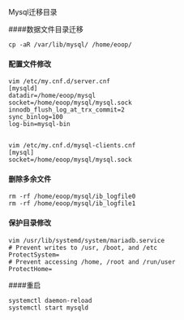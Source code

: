 Mysql迁移目录

####数据文件目录迁移

```
cp -aR /var/lib/mysql/ /home/eoop/
```

#### 配置文件修改

```mysql
vim /etc/my.cnf.d/server.cnf
[mysqld]
datadir=/home/eoop/mysql
socket=/home/eoop/mysql/mysql.sock
innodb_flush_log_at_trx_commit=2
sync_binlog=100
log-bin=mysql-bin


vim /etc/my.cnf.d/mysql-clients.cnf
[mysql]
socket=/home/eoop/mysql/mysql.sock
```

#### 删除多余文件

```
rm -rf /home/eoop/mysql/ib_logfile0
rm -rf /home/eoop/mysql/ib_logfile1
```



#### 保护目录修改

```
vim /usr/lib/systemd/system/mariadb.service
# Prevent writes to /usr, /boot, and /etc
ProtectSystem=
# Prevent accessing /home, /root and /run/user
ProtectHome=
```



####重启

```
systemctl daemon-reload
systemctl start mysqld
```

